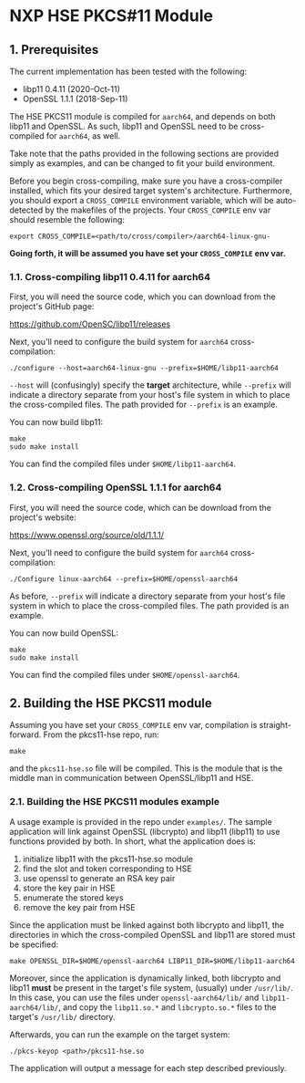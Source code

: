 **NXP HSE PKCS#11 Module**
======================

**1. Prerequisites**
--------------

The current implementation has been tested with the following:

* libp11 0.4.11 (2020-Oct-11)
* OpenSSL 1.1.1 (2018-Sep-11)

The HSE PKCS11 module is compiled for `aarch64`, and depends on both libp11 and OpenSSL.
As such, libp11 and OpenSSL need to be cross-compiled for `aarch64`, as well.

Take note that the paths provided in the following sections are provided simply as
examples, and can be changed to fit your build environment.

Before you begin cross-compiling, make sure you have a cross-compiler installed, which fits
your desired target system's architecture. Furthermore, you should export a `CROSS_COMPILE`
environment variable, which will be auto-detected by the makefiles of the projects. Your
`CROSS_COMPILE` env var should resemble the following:

```
export CROSS_COMPILE=<path/to/cross/compiler>/aarch64-linux-gnu-
```

**Going forth, it will be assumed you have set your `CROSS_COMPILE` env var.**

### 1.1. Cross-compiling libp11 0.4.11 for aarch64

First, you will need the source code, which you can download from the project's GitHub page:

https://github.com/OpenSC/libp11/releases

Next, you'll need to configure the build system for `aarch64` cross-compilation:

```
./configure --host=aarch64-linux-gnu --prefix=$HOME/libp11-aarch64
```

`--host` will (confusingly) specify the **target** architecture, while `--prefix` will indicate a directory
separate from your host's file system in which to place the cross-compiled files. The path provided for
`--prefix` is an example.

You can now build libp11:

```
make
sudo make install
```

You can find the compiled files under `$HOME/libp11-aarch64`.

### 1.2. Cross-compiling OpenSSL 1.1.1 for aarch64

First, you will need the source code, which can be download from the project's website:

https://www.openssl.org/source/old/1.1.1/

Next, you'll need to configure the build system for `aarch64` cross-compilation:

```
./Configure linux-aarch64 --prefix=$HOME/openssl-aarch64
```

As before, `--prefix` will indicate a directory separate from your host's file system in which to place the
cross-compiled files. The path provided is an example.

You can now build OpenSSL:

```
make
sudo make install
```

You can find the compiled files under `$HOME/openssl-aarch64`.

**2. Building the HSE PKCS11 module**
------------------------------

Assuming you have set your `CROSS_COMPILE` env var, compilation is straight-forward. From the pkcs11-hse
repo, run:

```
make
```

and the `pkcs11-hse.so` file will be compiled. This is the module that is the middle man in communication
between OpenSSL/libp11 and HSE.

### 2.1. Building the HSE PKCS11 modules example

A usage example is provided in the repo under `examples/`. The sample application will link against
OpenSSL (libcrypto) and libp11 (libp11) to use functions provided by both. In short,
what the application does is:

1. initialize libp11 with the pkcs11-hse.so module
2. find the slot and token corresponding to HSE
3. use openssl to generate an RSA key pair
4. store the key pair in HSE
5. enumerate the stored keys
6. remove the key pair from HSE

Since the application must be linked against both libcrypto and libp11, the directories in which
the cross-compiled OpenSSL and libp11 are stored must be specified:

```
make OPENSSL_DIR=$HOME/openssl-aarch64 LIBP11_DIR=$HOME/libp11-aarch64
```

Moreover, since the application is dynamically linked, both libcrypto and libp11 **must**
be present in the target's file system, (usually) under `/usr/lib/`. In this case, you can
use the files under `openssl-aarch64/lib/` and `libp11-aarch64/lib/`, and copy
the `libp11.so.*` and `libcrypto.so.*` files to the target's `/usr/lib/` directory.

Afterwards, you can run the example on the target system:

```
./pkcs-keyop <path>/pkcs11-hse.so
```

The application will output a message for each step described previously.
